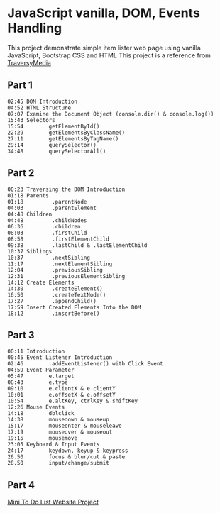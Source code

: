 # JavaScript vanilla, DOM, Events Handling
This project demonstrate simple item lister web page using vanilla JavaScript, Bootstrap CSS and HTML
This project is a reference from [TraversyMedia](https://www.youtube.com/watch?v=0ik6X4DJKCc&list=PLillGF-RfqbYE6Ik_EuXA2iZFcE082B3s&index=1)

## Part 1
```
02:45 DOM Introduction
04:52 HTML Structure
07:07 Examine the Document Object (console.dir() & console.log())
15:43 Selectors 
15:54        getElementById()
22:29        getElementsByClassName()
27:11        getElementsByTagName()
29:14        querySelector()
34:48        querySelectorAll()
```

## Part 2
```
00:23 Traversing the DOM Introduction
01:18 Parents
01:18         .parentNode
04:03         .parentElement
04:48 Children
04:48         .childNodes
06:36         .children
08:03         .firstChild
08:58         .firstElementChild
09:38         .lastChild & .lastElementChild
10:37 Siblings
10:37         .nextSibling
11:17         .nextElementSibling
12:04         .previousSibling
12:31         .previousElementSibling
14:12 Create Elements
14:30         .createElement()
16:50         .createTextNode()
17:27         .appendChild()
17:59 Insert Created Elements Into the DOM
18:12         .insertBefore()
```

## Part 3
```
00:11 Introduction
00:45 Event Listener Introduction
02:46        .addEventListener() with Click Event
04:59 Event Parameter
05:47        e.target
08:43        e.type
09:10        e.clientX & e.clientY
10:01        e.offsetX & e.offsetY
10:54        e.altKey, ctrlKey & shiftKey
12:26 Mouse Events
14:18        dblclick
14:38        mousedown & mouseup
15:17        mouseenter & mouseleave
17:19        mouseover & mouseout
19:15        mousemove
23:05 Keyboard & Input Events
24:17        keydown, keyup & keypress
26.50        focus & blur/cut & paste
28.50        input/change/submit
```

## Part 4
[Mini To Do List Website Project](https://liewkuanyung.github.io/Todolist-VanillaJS-Project/)
